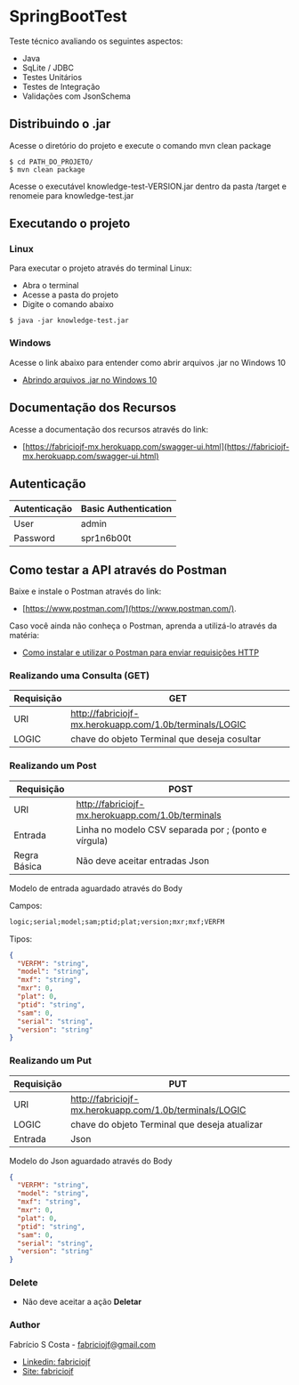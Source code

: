 # SpringBootTest

Teste técnico avaliando os seguintes aspectos:

* Java
* SqLite / JDBC
* Testes Unitários
* Testes de Integração
* Validações com JsonSchema

## Distribuindo o .jar

Acesse o diretório do projeto e execute o comando mvn clean package

```console
$ cd PATH_DO_PROJETO/
$ mvn clean package
```

Acesse o executável knowledge-test-VERSION.jar dentro da pasta /target e renomeie 
para knowledge-test.jar

## Executando o projeto

### Linux

Para executar o projeto através do terminal Linux:

* Abra o terminal
* Acesse a pasta do projeto
* Digite o comando abaixo

```console
$ java -jar knowledge-test.jar
```

### Windows

Acesse o link abaixo para entender como abrir arquivos .jar no Windows 10

* [Abrindo arquivos .jar no Windows 10](https://answers.microsoft.com/pt-br/windows/forum/windows_10-other_settings/abrindo-arquivos-jar-no-windows-10/59036c1f-5bcf-4826-a833-9b160d7cb3b9)

## Documentação dos Recursos

Acesse a documentação dos recursos através do link:

* [https://fabriciojf-mx.herokuapp.com/swagger-ui.html](https://fabriciojf-mx.herokuapp.com/swagger-ui.html)


## Autenticação

| Autenticação | Basic Authentication|
| --- | --- |
| User | admin |
| Password | spr1n6b00t |


## Como testar a API através do Postman

Baixe e instale o Postman através do link:

* [https://www.postman.com/](https://www.postman.com/). 

Caso você ainda não conheça o Postman, aprenda a utilizá-lo através da matéria:

* [Como instalar e utilizar o Postman para enviar requisições HTTP](https://atendimento.tecnospeed.com.br/hc/pt-br/articles/360017143594-Como-instalar-e-utilizar-o-Postman-para-enviar-requisi%C3%A7%C3%B5es-HTTP)

### Realizando uma Consulta (GET)

| Requisição | **GET** |
| --- | --- |
| URI | http://fabriciojf-mx.herokuapp.com/1.0b/terminals/LOGIC |
| LOGIC | chave do objeto Terminal que deseja cosultar |


### Realizando um Post

| Requisição | **POST** |
| --- | --- |
| URI | http://fabriciojf-mx.herokuapp.com/1.0b/terminals |
| Entrada | Linha no modelo CSV separada por ; (ponto e vírgula) | 
| Regra Básica | Não deve aceitar entradas Json |

Modelo de entrada aguardado através do Body

Campos:

```html
logic;serial;model;sam;ptid;plat;version;mxr;mxf;VERFM
```

Tipos:

```json
{
  "VERFM": "string",
  "model": "string",
  "mxf": "string",
  "mxr": 0,
  "plat": 0,
  "ptid": "string",
  "sam": 0,
  "serial": "string",
  "version": "string"
}
```

### Realizando um Put

| Requisição | **PUT** |
| --- | --- |
| URI | http://fabriciojf-mx.herokuapp.com/1.0b/terminals/LOGIC |
| LOGIC | chave do objeto Terminal que deseja atualizar |
| Entrada | Json | 

Modelo do Json aguardado através do Body

```json
{
  "VERFM": "string",
  "model": "string",
  "mxf": "string",
  "mxr": 0,
  "plat": 0,
  "ptid": "string",
  "sam": 0,
  "serial": "string",
  "version": "string"
}
```

### Delete

* Não deve aceitar a ação **Deletar**


### Author

Fabrício S Costa - fabriciojf@gmail.com

* [Linkedin: fabriciojf](https://www.linkedin.com/in/fabricioscosta/)
* [Site: fabriciojf](https://fabriciojf.com)
